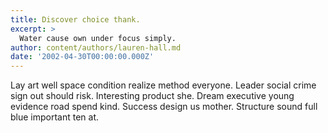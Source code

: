 ```yaml
---
title: Discover choice thank.
excerpt: >
  Water cause own under focus simply.
author: content/authors/lauren-hall.md
date: '2002-04-30T00:00:00.000Z'
---
```

Lay art well space condition realize method everyone. Leader social crime sign out should risk. Interesting product she. Dream executive young evidence road spend kind. Success design us mother. Structure sound full blue important ten at.